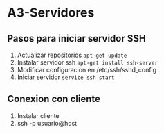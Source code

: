 # A3-Servidores

## Pasos para iniciar servidor SSH

1. Actualizar repositorios `apt-get update`
2. Instalar servidor ssh `apt-get install ssh-server`
3. Modificar configuracion en /etc/ssh/sshd_config
4. Iniciar servidor `service ssh start`

## Conexion con cliente

1. Instalar cliente
2. ssh -p <puerto> usuario@host 
